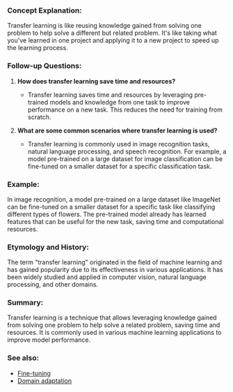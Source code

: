 ### Concept Explanation:
Transfer learning is like reusing knowledge gained from solving one problem to help solve a different but related problem. It's like taking what you've learned in one project and applying it to a new project to speed up the learning process.

### Follow-up Questions:
1. **How does transfer learning save time and resources?**
   - Transfer learning saves time and resources by leveraging pre-trained models and knowledge from one task to improve performance on a new task. This reduces the need for training from scratch.

2. **What are some common scenarios where transfer learning is used?**
   - Transfer learning is commonly used in image recognition tasks, natural language processing, and speech recognition. For example, a model pre-trained on a large dataset for image classification can be fine-tuned on a smaller dataset for a specific classification task.

### Example:
In image recognition, a model pre-trained on a large dataset like ImageNet can be fine-tuned on a smaller dataset for a specific task like classifying different types of flowers. The pre-trained model already has learned features that can be useful for the new task, saving time and computational resources.

### Etymology and History:
The term "transfer learning" originated in the field of machine learning and has gained popularity due to its effectiveness in various applications. It has been widely studied and applied in computer vision, natural language processing, and other domains.

### Summary:
Transfer learning is a technique that allows leveraging knowledge gained from solving one problem to help solve a related problem, saving time and resources. It is commonly used in various machine learning applications to improve model performance.

### See also:
- [Fine-tuning](?concept=fine-tuning&specialist_role=machine+learning+specialist&target_audience=software+engineer)
- [Domain adaptation](?concept=domain+adaptation&specialist_role=machine+learning+specialist&target_audience=software+engineer)